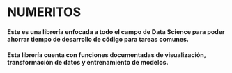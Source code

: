 # NUMERITOS

#### Este es una librería enfocada a todo el campo de Data Science para poder ahorrar tiempo de desarrollo de código para tareas comunes.

#### Esta librería cuenta con funciones documentadas de visualización, transformación de datos y entrenamiento de modelos.
